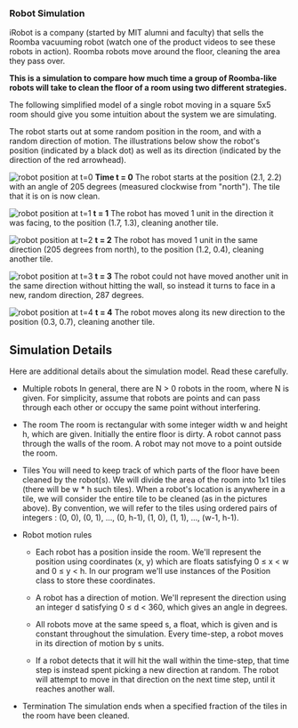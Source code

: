 ### Robot Simulation


iRobot is a company (started by MIT alumni and faculty) that sells the Roomba
vacuuming robot (watch one of the product videos to see these robots in action).
Roomba robots move around the floor, cleaning the area they pass over.

**This is a simulation to compare how much time a group of Roomba-like robots will take to clean the floor of a room using two different strategies.**

The following simplified model of a single robot moving in a square 5x5 room
should give you some intuition about the system we are simulating.

The robot starts out at some random position in the room, and with a random
direction of motion. The illustrations below show the robot's position
(indicated by a black dot) as well as its direction (indicated by the direction
of the red arrowhead).

![robot position at t=0][t = 0]
**Time t = 0**
The robot starts at the position (2.1, 2.2) with an angle of 205 degrees
(measured clockwise from "north"). The tile that it is on is now clean.

![robot position at t=1][t = 1]
**t = 1**
The robot has moved 1 unit in the direction it was facing, to the position
(1.7, 1.3), cleaning another tile.

![robot position at t=2][t = 2]
**t = 2**
The robot has moved 1 unit in the same direction (205 degrees from north),
to the position (1.2, 0.4), cleaning another tile.

![robot position at t=3][t = 3]
**t = 3**
The robot could not have moved another unit in the same direction without
hitting the wall, so instead it turns to face in a new, random direction,
287 degrees.

![robot position at t=4][t = 4]
**t = 4**
The robot moves along its new direction to the position (0.3, 0.7), cleaning
another tile.


[t = 0]: https://courses.edx.org/assets/courseware/v1/a9599c894201ed96d8cd6d1afd778a62/asset-v1:MITx+6.00.2x+3T2017+type@asset+block/files_ps07_files_screen1.png "Robot pos. at t=0"
[t = 1]: https://courses.edx.org/assets/courseware/v1/178f80c0f5724973720aba89faa741a3/asset-v1:MITx+6.00.2x+3T2017+type@asset+block/files_ps07_files_screen2.png "Robot pos. at t=1"
[t = 2]: https://courses.edx.org/asset-v1:MITx+6.00.2x+3T2017+type@asset+block/files_screen3.png "Robot pos. at t=2"
[t = 3]: https://courses.edx.org/assets/courseware/v1/300d6494c0f7f83c84efafbc44484973/asset-v1:MITx+6.00.2x+3T2017+type@asset+block/files_ps07_files_screen4.png "Robot pos. at t=3"
[t = 4]: https://courses.edx.org/assets/courseware/v1/1a51168c1262621d2a46fbd59f26845b/asset-v1:MITx+6.00.2x+3T2017+type@asset+block/files_ps07_files_screen5.png "Robot pos. at t=4"


Simulation Details
----
Here are additional details about the simulation model. Read these carefully.

* Multiple robots
  In general, there are N > 0 robots in the room, where N is given.
  For simplicity, assume that robots are points and can pass through
  each other or occupy the same point without interfering.

* The room
  The room is rectangular with some integer width w and height h, which are given.
  Initially the entire floor is dirty.
  A robot cannot pass through the walls of the room. A robot may not move to a
  point outside the room.

* Tiles
  You will need to keep track of which parts of the floor have been cleaned by
  the robot(s).
  We will divide the area of the room into 1x1 tiles (there will be w * h such
  tiles). When a robot's location is anywhere in a tile, we will consider the
  entire tile to be cleaned (as in the pictures above). 
  By convention, we will refer to the tiles using ordered pairs of integers
  : (0, 0), (0, 1), ..., (0, h-1), (1, 0), (1, 1), ..., (w-1, h-1).

* Robot motion rules
    * Each robot has a position inside the room. We'll represent the position using coordinates (x, y) which are floats satisfying 0 ≤ x < w and 0 ≤ y < h. In our program we'll use instances of the Position class to store these coordinates.

    * A robot has a direction of motion. We'll represent the direction using an integer d satisfying 0 ≤ d < 360, which gives an angle in degrees.

    * All robots move at the same speed s, a float, which is given and is constant throughout the simulation. Every time-step, a robot moves in its direction of motion by s units.

    * If a robot detects that it will hit the wall within the time-step, that time step is instead spent picking a new direction at random. The robot will attempt to move in that direction on the next time step, until it reaches another wall.

* Termination
  The simulation ends when a specified fraction of the tiles in the room have been cleaned.